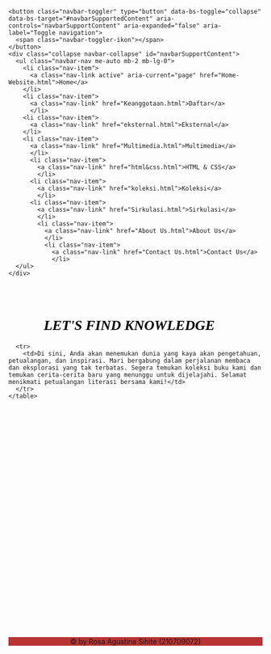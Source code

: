 <html>
<head>
	<title> Welcome to Atiny Libraray </title>
  <link href="https://cdn.jsdelivr.net/npm/bootstrap@5.3.3/dist/css/bootstrap.min.css" rel="stylesheet" integrity="sha384-QWTKZyjpPEjISv5WaRU9OFeRpok6YctnYmDr5pNlyT2bRjXh0JMhjY6hW+ALEwIH" crossorigin="anonymous">
	 <style>
    body {
      background-image: url(bg.jpg); 
      background-size:cover; 
       }
  </style>
</head>
<!--Nav start-->
<nav class="navbar navbar-expand-lg navbar bg-light text-dark">
  <div class="container-fluid">
    
    <button class="navbar-toggler" type="button" data-bs-toggle="collapse" data-bs-target="#navbarSupportedContent" aria-controls="navbarSupportContent" aria-expanded="false" aria-label="Toggle navigation">
      <span class="navbar-toggler-ikon"></span>
    </button>
    <div class="collapse navbar-collapse" id="navbarSupportContent">
      <ul class="navbar-nav me-auto mb-2 mb-lg-0">
        <li class="nav-item">
          <a class="nav-link active" aria-current="page" href="Home-Website.html">Home</a>
        </li>
        <li class="nav-item">
          <a class="nav-link" href="Keanggotaan.html">Daftar</a>
          </li> 
        <li class="nav-item">
          <a class="nav-link" href="eksternal.html">Eksternal</a>
        </li>
        <li class="nav-item">
          <a class="nav-link" href="Multimedia.html">Multimedia</a>
          </li>
          <li class="nav-item">
            <a class="nav-link" href="html&css.html">HTML & CSS</a>
            </li>
          <li class="nav-item">
            <a class="nav-link" href="koleksi.html">Koleksi</a>
            </li>
          <li class="nav-item">
            <a class="nav-link" href="Sirkulasi.html">Sirkulasi</a>
            </li>
            <li class="nav-item">
              <a class="nav-link" href="About Us.html">About Us</a>
              </li> 
              <li class="nav-item">
                <a class="nav-link" href="Contact Us.html">Contact Us</a>
                </li>
      </ul>
    </div>
  </div>
</nav>
<!--Nav done-->
<body>
  <h1 style="font-style: italic; font: size 150%;; font-family:Cambria; -webkit-text-fill-color: rgb(0, 0, 0); margin-left: 70px; margin-top: 80px;"> LET'S FIND KNOWLEDGE</h1>
    <table style="width: 55%; height: 40%; margin-left: 70px; font-size: larger; font-family: cursive; -webkit-text-fill-color: rgb(0, 0, 0);">
     
      <tr>
        <td>Di sini, Anda akan menemukan dunia yang kaya akan pengetahuan, petualangan, dan inspirasi. Mari bergabung dalam perjalanan membaca dan eksplorasi yang tak terbatas. Segera temukan koleksi buku kami dan temukan cerita-cerita baru yang menunggu untuk dijelajahi. Selamat menikmati petualangan literasi bersama kami!</td>
      </tr>
    </table>

 <br><br><br><br><br><br><br><br><br><br><br><br><br><br><br><br><br><br><br><br><br><br><br><br><br>
    <br><footer style="background-color: rgb(185, 51, 51); text-align: center; ">
      <p>&copy;  by Rosa Agustina Sihite (210709072) </p>
     </footer>
</body>
</html>
